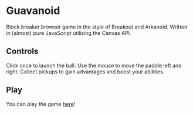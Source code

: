 # Guavanoid

Block breaker browser game in the style of Breakout and Arkanoid. Written in (almost) pure JavaScript utilising the Canvas API.

## Controls

Click once to launch the ball. Use the mouse to move the paddle left and right. Collect pickups to gain advantages and boost your abilities.

## Play

You can play the game [here](https://sanmaksim.github.io/guavanoid/)!